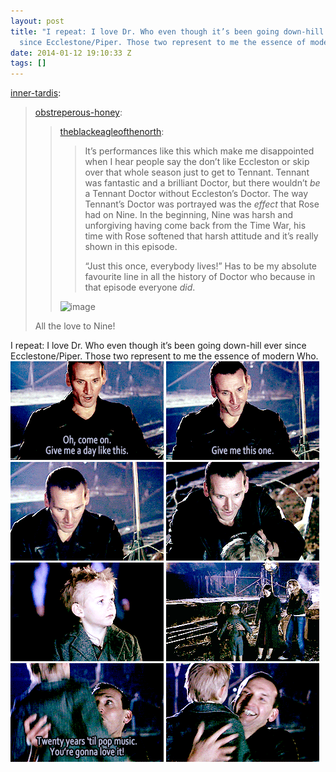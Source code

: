 ```yaml
---
layout: post
title: "I repeat: I love Dr. Who even though it’s been going down-hill ever
  since Ecclestone/Piper. Those two represent to me the essence of modern Who."
date: 2014-01-12 19:10:33 Z
tags: []
---
```

[inner-tardis](http://inner-tardis.tumblr.com/post/24326529306/obstreperous-honey-theblackeagleofthenorth):

> [obstreperous-honey](http://obstreperous-honey.tumblr.com/post/22885233421):
> 
> > [theblackeagleofthenorth](http://theblackeagleofthenorth.tumblr.com/post/22850515813/its-performances-like-this-which-make-me):
> > 
> > > It’s performances like this which make me disappointed when I hear people say the don’t like Eccleston or skip over that whole season just to get to Tennant. Tennant was fantastic and a brilliant Doctor, but there wouldn’t _be_ a Tennant Doctor without Eccleston’s Doctor. The way Tennant’s Doctor was portrayed was the _effect_ that Rose had on Nine. In the beginning, Nine was harsh and unforgiving having come back from the Time War, his time with Rose softened that harsh attitude and it’s really shown in this episode.  
> > >   
> > > “Just this once, everybody lives!” Has to be my absolute favourite line in all the history of Doctor who because in that episode everyone _did_.
> > 
> > ![image](https://66.media.tumblr.com/tumblr_m3w7aujbkv1r6cq8k.gif)
> 
> All the love to Nine!

I repeat: I love Dr. Who even though it’s been going down-hill ever since Ecclestone/Piper. Those two represent to me the essence of modern Who.
![](/media/2014/01/73115310184_0.gif)
![](/media/2014/01/73115310184_1.gif)
![](/media/2014/01/73115310184_2.gif)
![](/media/2014/01/73115310184_3.gif)
![](/media/2014/01/73115310184_4.gif)
![](/media/2014/01/73115310184_5.gif)
![](/media/2014/01/73115310184_6.gif)
![](/media/2014/01/73115310184_7.gif)
